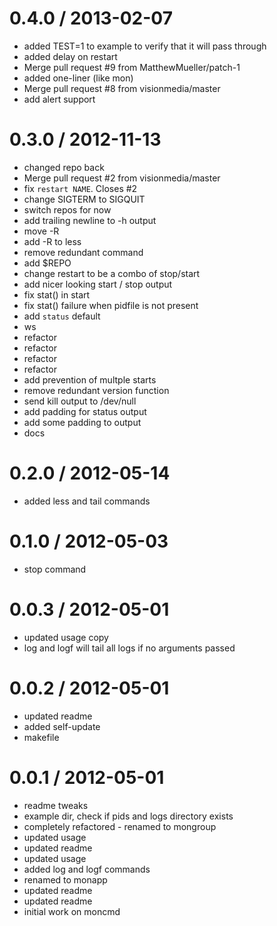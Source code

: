
0.4.0 / 2013-02-07 
==================

  * added TEST=1 to example to verify that it will pass through
  * added delay on restart
  * Merge pull request #9 from MatthewMueller/patch-1
  * added one-liner (like mon)
  * Merge pull request #8 from visionmedia/master
  * add alert support

0.3.0 / 2012-11-13 
==================

  * changed repo back
  * Merge pull request #2 from visionmedia/master
  * fix `restart NAME`. Closes #2
  * change SIGTERM to SIGQUIT
  * switch repos for now
  * add trailing newline to -h output
  * move -R
  * add -R to less
  * remove redundant command
  * add $REPO
  * change restart to be a combo of stop/start
  * add nicer looking start / stop output
  * fix stat() in start
  * fix stat() failure when pidfile is not present
  * add `status` default
  * ws
  * refactor
  * refactor
  * refactor
  * refactor
  * add prevention of multple starts
  * remove redundant version function
  * send kill output to /dev/null
  * add padding for status output
  * add some padding to output
  * docs

0.2.0 / 2012-05-14 
==================

  * added less and tail commands

0.1.0 / 2012-05-03 
==================

  * stop command

0.0.3 / 2012-05-01 
==================

  * updated usage copy
  * log and logf will tail all logs if no arguments passed

0.0.2 / 2012-05-01 
==================

  * updated readme
  * added self-update
  * makefile

0.0.1 / 2012-05-01 
==================

  * readme tweaks
  * example dir, check if pids and logs directory exists
  * completely refactored - renamed to mongroup
  * updated usage
  * updated readme
  * updated usage
  * added log and logf commands
  * renamed to monapp
  * updated readme
  * updated readme
  * initial work on moncmd
